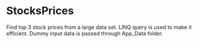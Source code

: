 # StocksPrices
Find top 3 stock prices from a large data set. LINQ query is used to make it efficient. Dummy input data is passed through App_Data folder.
